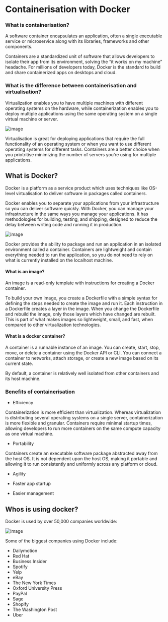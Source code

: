 # Containerisation with Docker

### What is containerisation?
A software container encapsulates an application, often a single executable service or microservice along with its libraries, frameworks and other components.

Containers are a standardized unit of software that allows developers to isolate their app from its environment, solving the “it works on my machine” headache. For millions of developers today, Docker is the standard to build and share containerized apps on desktops and cloud.

### What is the difference between containerisation and virtualisation?
Virtualization enables you to have multiple machines with different operating systems on the hardware, while containerization enables you to deploy multiple applications using the same operating system on a single virtual machine or server. 

![image](https://user-images.githubusercontent.com/110176257/189632002-0e3750f6-78ad-447f-ab5c-5f8b3b73ee71.png)


Virtualisation is great for deploying applications that require the full functionality of an operating system or when you want to use different operating systems for different tasks. Containers are a better choice when you priotritise minimizing the number of servers you’re using for multiple applications.

## What is Docker?

Docker is a platform as a service product which uses techniques like OS-level virtualisation to deliver software in packages called containers.

Docker enables you to separate your applications from your infrastructure so you can deliver software quickly. With Docker, you can manage your infrastructure in the same ways you manage your applications. It has methodologies for building, testing, and shipping, designed to reduce the delay between writing code and running it in production.

![image](https://user-images.githubusercontent.com/110176257/189629451-f717068f-695e-4b59-8811-733819864fd3.png)

Docker provides the ability to package and run an application in an isolated environment called a container. Containers are lightweight and contain everything needed to run the application, so you do not need to rely on what is currently installed on the localhost machine.

#### What is an image?

An image is a read-only template with instructions for creating a Docker container. 

To build your own image, you create a Dockerfile with a simple syntax for defining the steps needed to create the image and run it. Each instruction in a Dockerfile creates a layer in the image. When you change the Dockerfile and rebuild the image, only those layers which have changed are rebuilt. This is part of what makes images so lightweight, small, and fast, when compared to other virtualization technologies.


#### What is a docker container?

A container is a runnable instance of an image. You can create, start, stop, move, or delete a container using the Docker API or CLI. You can connect a container to networks, attach storage, or create a new image based on its current state.

By default, a container is relatively well isolated from other containers and its host machine.


### Benefits of containerisation
- Efficiency

Containerization is more efficient than virtualization. Whereas virtualization is distributing several operating systems on a single server, containerization is more flexible and granular. Containers require minimal startup times, allowing developers to run more containers on the same compute capacity as one virtual machine.


- Portability

Containers create an executable software package abstracted away from the host OS. It is not dependent upon the host OS, making it portable and allowing it to run consistently and uniformly across any platform or cloud.

- Agility


- Faster app startup
- Easier management



## Whos is using docker?
Docker is used by over 50,000 companies worldwide:

![image](https://user-images.githubusercontent.com/110176257/189631180-078679b7-3ba2-4acf-9bc1-267e141a9488.png)

Some of the biggest companies using Docker include:

- Dailymotion
- Red Hat
- Business Insider 
- Spotify 
- Yelp 
- eBay 
- The New York Times 
- Oxford University Press
- PayPal 
- Sage
- Shopify
- The Washington Post 
- Uber
